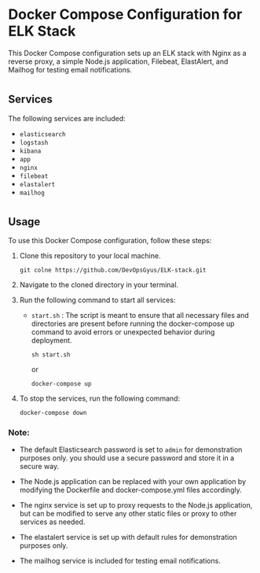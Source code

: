 # Docker Compose Configuration for ELK Stack 

This Docker Compose configuration sets up an ELK stack with Nginx as a reverse proxy, a simple Node.js application, Filebeat, ElastAlert, and Mailhog for testing email notifications.
#
## Services

The following services are included:

- `elasticsearch`
- `logstash`
- `kibana`
- `app`
- `nginx`
- `filebeat`
- `elastalert`
- `mailhog`

#
## Usage

To use this Docker Compose configuration, follow these steps:

1. Clone this repository to your local machine.
    ```
    git colne https://github.com/DevOpsGyus/ELK-stack.git
    ```
2. Navigate to the cloned directory in your terminal.
3. Run the following command to start all services:

   - `start.sh` : The script is meant to ensure that all necessary files and directories are present before running the docker-compose up command to avoid errors or unexpected behavior during deployment.
     
        ```
        sh start.sh
        ```
        or 
        ```
        docker-compose up 
        ```
4. To stop the services, run the following command:

    ```
    docker-compose down
    ```

### Note:

- The default Elasticsearch password is set to `admin` for demonstration purposes only. you should use a secure password and store it in a secure way.

- The Node.js application can be replaced with your own application by modifying the Dockerfile and docker-compose.yml files accordingly.

- The nginx service is set up to proxy requests to the Node.js application, but can be modified to serve any other static files or proxy to other services as needed.

- The elastalert service is set up with default rules for demonstration purposes only.

- The mailhog service is included for testing email notifications.